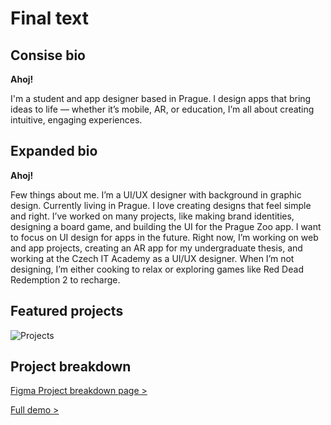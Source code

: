 # Final text
## Consise bio
**Ahoj!**

I'm a student and app designer based in Prague.
I design apps that bring ideas to life — whether it’s mobile, AR, or education, I’m all about creating intuitive, engaging experiences.


## Expanded bio
**Ahoj!**

Few things about me.
I’m a UI/UX designer with background in graphic design. Currently living in Prague. I love creating designs that feel simple and right. I’ve worked on many projects, like making brand identities, designing a board game, and building the UI for the Prague Zoo app. I want to focus on UI design for apps in the future. Right now, I’m working on web and app projects, creating an AR app for my undergraduate thesis, and working at the Czech IT Academy as a UI/UX designer.
When I’m not designing, I’m either cooking to relax or exploring games like Red Dead Redemption 2 to recharge.

## Featured projects
![Projects](https://github.com/user-attachments/assets/48bbcc4b-ff83-4abd-97fa-fe9682b9bf69)

## Project breakdown
[Figma Project breakdown page >](https://www.figma.com/proto/DFEWDMyKjJfwbwaumcQDOy/Portfolio?page-id=0%3A1&node-id=58-79&node-type=canvas&viewport=-292%2C-13%2C0.2&t=sYWOnRSxafgFLn5f-1&scaling=min-zoom&content-scaling=fixed&starting-point-node-id=23%3A18)

[Full demo >](https://www.figma.com/proto/DFEWDMyKjJfwbwaumcQDOy/Portfolio?page-id=0%3A1&node-id=23-18&node-type=canvas&viewport=-593%2C-102%2C0.35&t=WUpDh5W2tUZLsznx-8&scaling=min-zoom&content-scaling=fixed&starting-point-node-id=23%3A18&hide-ui=1)

